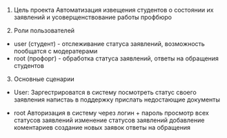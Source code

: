 1. Цель проекта
Автоматизация извещения студентов о состоянии их заявлений и усоверщенствование работы профбюро

2. Роли пользователей
- user (студент) - отслеживание статуса заявлений, возможность пообщатся с модератерами 
- root (профорг) - обработка статуса заявлений, ответы на обращения студентов

3. Основные сценарии

- User:
Заргестрироватся в систему
посмотреть статус своего заявления
напистаь в поддержку
прислать недостающие документы

- root
Авторизация в систему через логин + пароль
просмотр всех статусов заявлений
изменение статусов заявлений 
добавление коментариев
создание новых заявок
ответы на обращения